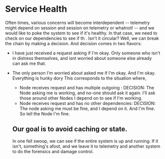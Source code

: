 # Service Health
Often times, various concerns will become interdependent -- telemetry might depend on session and session on telemetry or whatnot! -- and we would like to poke the system to see if it's healthy. In that case, we need to check on our dependencies to see if th . Isn't it circular? Well, we can break the chain by making a decision. And decision comes in two flavors:
- I have just received a request asking if I'm okay. Only someone who isn't in distress themselves, and isnt worried about someone else already can ask me that.
- The only person I'm worried about asked me if I'm okay. And I'm okay. Everything is hunky dory
This corresponds to the situation where,
  - Node receives request and has multiple outgoing : DECISION: The Node asking me is working, and no-one should ask it again. I'll ask those around other Nodes I depend on to see if I'm working.
  - Node receives request and has no other dependencies: DECISION: The node asking me must be fine, and I depend on it. And I'm fine. So tell the Node I'm fine.

  ## Our goal is to avoid caching or state.
  In one fell swoop, we can see if the entire system is up and running. If it isn't, something's afoot, and we leave it to telemetry and another system to do the forensics and damage control.

